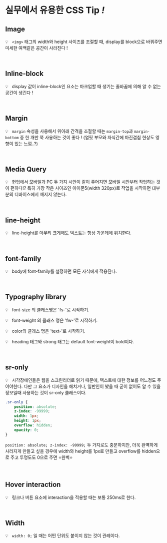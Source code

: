 # 실무에서 유용한 CSS Tip <i>!</i>


## Image
💡 &nbsp; `<img>` 태그의 width와 height 사이즈를 조절할 때, display를 block으로 바꿔주면 미세한 여백같은 공간이 사라진다 !

<br />

## Inline-block
💡 &nbsp; display 값이 inline-block인 요소는 마크업할 때 생기는 줄바꿈에 의해 알 수 없는 공간이 생긴다 !


<br />

## Margin
💡 &nbsp; `margin` 속성을 사용해서 위아래 간격을 조절할 때는 `margin-top`과 `margin-bottom` 중 한 개만 쭉 사용하는 것이 좋다 ! (얼핏 부모와 자식간에 마진겹침 현상도 영향이 있는 느낌..?)

<br />

## Media Query
💡 &nbsp; 현업에서 모바일과 PC 두 가지 시안이 같이 주어지면 모바일 시안부터 작업하는 것이 편하다!? 특히 가장 작은 사이즈인 아이폰5(width 320px)로 작업을 시작하면 대부분의 디바이스에서 깨지지 않는다.

<br />

## line-height
💡 &nbsp; line-height를 아무리 크게해도 텍스트는 항상 가운데에 위치한다.

<br />

## font-family
💡 &nbsp; body에 font-family를 설정하면 모든 자식에게 적용된다.

<br />

## Typography library 
💡 &nbsp; font-size 의 클래스명은 'fs-'로 시작하기.

💡 &nbsp; font-weight 의 클래스 명은 'fw-'로 시작하기.

💡 &nbsp; color의 클래스 명은 'text-'로 시작하기.

💡 &nbsp; heading 태그와 strong 태그는 default font-weight이 bold이다.

<br />

## sr-only
💡 &nbsp; 시각장애인들은 웹을 스크린리더로 읽기 때문에, 텍스트에 대한 정보를 어느정도 주어야한다. 다만 그 요소가 디자인을 해치거나, 일반인이 봤을 때 굳이 없어도 알 수 있을 정보일때 사용하는 것이 sr-only 클래스이다.
```css
.sr-only {
	position: absolute;
	z-index: -99999;
	width: 1px;
	height: 1px;
	overflow: hidden;
	opacity: 0;
}
```
`position: absolute; z-index: -99999;` 두 가지로도 충분하지만, 더욱 완벽하게 사라지게 만들고 싶을 경우에 width와 height를 1px로 만들고 overflow를 hidden으로 주고 투명도도 0으로 주면 ⭐️완벽⭐️

<br />

## Hover interaction
💡 &nbsp; 링크나 버튼 요소에 interaction을 적용할 때는 보통 250ms로 한다.

<br />

## Width
💡 &nbsp; `width: 0;` 일 때는 어떤 단위도 붙이지 않는 것이 관례이다.